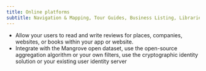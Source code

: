 ```yaml
---
title: Online platforms
subtitle: Navigation & Mapping, Tour Guides, Business Listing, Libraries & Bookstores
---
```


- Allow your users to read and write reviews for places, companies, websites, or books within your app or website.
- Integrate with the Mangrove open dataset, use the open-source aggregation algorithm or your own filters, use the cryptographic identity solution or your existing user identity server
